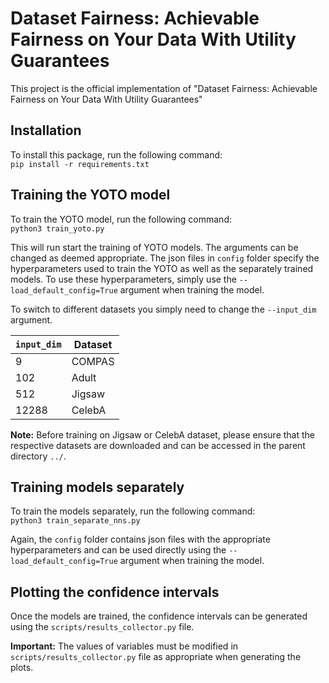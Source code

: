 
# Dataset Fairness: Achievable Fairness on Your Data With Utility Guarantees

This project is the official implementation of "Dataset Fairness: Achievable Fairness on Your Data With Utility Guarantees"

## Installation
To install this package, run the following command:  
```pip install -r requirements.txt```

## Training the YOTO model
To train the YOTO model, run the following command:  
```python3 train_yoto.py```  

This will run start the training of YOTO models. The arguments can be changed as deemed appropriate. The json files in ```config``` folder specify the hyperparameters used to train the YOTO as well as the separately trained models. To use these hyperparameters, simply use the ```--load_default_config=True``` argument when training the model.

To switch to different datasets you simply need to change the ```--input_dim``` argument. 

| ```input_dim```    | Dataset |
| -------- | ------- |
| 9  | COMPAS    |
| 102 | Adult     |
| 512    | Jigsaw    |
| 12288    | CelebA    |

**Note:** Before training on Jigsaw or CelebA dataset, please ensure that the respective datasets are downloaded and can be accessed in the parent directory ```../```.


## Training models separately
To train the models separately, run the following command:  
```python3 train_separate_nns.py```  

Again, the ```config``` folder contains json files with the appropriate hyperparameters and can be used directly using the ```--load_default_config=True``` argument when training the model.

## Plotting the confidence intervals
Once the models are trained, the confidence intervals can be generated using the ```scripts/results_collector.py``` file. 

**Important:** The values of variables must be modified in ```scripts/results_collector.py``` file as appropriate when generating the plots.
